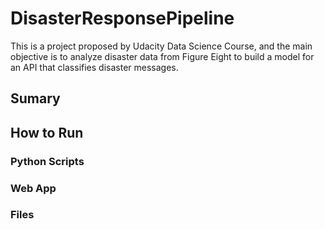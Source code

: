 # DisasterResponsePipeline
This is a project proposed by Udacity Data Science Course, and the main objective is to analyze disaster data from Figure Eight to build a model for an API that classifies disaster messages.

## Sumary

## How to Run

### Python Scripts
### Web App
### Files

##

